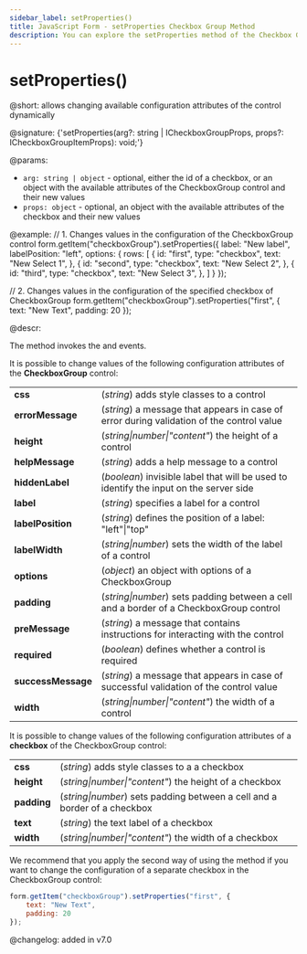 ```yaml
---
sidebar_label: setProperties()
title: JavaScript Form - setProperties Checkbox Group Method 
description: You can explore the setProperties method of the Checkbox Group control of Form in the documentation of the DHTMLX JavaScript UI library. Browse developer guides and API reference, try out code examples and live demos, and download a free 30-day evaluation version of DHTMLX Suite.
---
```


# setProperties()

@short:  allows changing available configuration attributes of the control dynamically

@signature: {'setProperties(arg?: string | ICheckboxGroupProps, props?: ICheckboxGroupItemProps): void;'}

@params:
- `arg: string | object` - optional, either the id of a checkbox, or an object with the available attributes of the CheckboxGroup control and their new values
- `props: object` - optional, an object with the available attributes of the checkbox and their new values

@example:
// 1. Changes values in the configuration of the CheckboxGroup control
form.getItem("checkboxGroup").setProperties({
    label: "New label",
    labelPosition: "left",
    options: {
        rows: [
            {
                id: "first",
                type: "checkbox",
                text: "New Select 1",
            },
            {
                id: "second",
                type: "checkbox",
                text: "New Select 2",
            },
            {
                id: "third",
                type: "checkbox",
                text: "New Select 3",
            },
        ]
    }
});

// 2. Changes values in the configuration of the specified checkbox of CheckboxGroup
form.getItem("checkboxGroup").setProperties("first", {
    text: "New Text",
	padding: 20
});

@descr:

The method invokes the [](form/api/checkbox_group/checkboxgroup_afterchangeproperties_event.md) and [](form/api/checkbox_group/checkboxgroup_beforechangeproperties_event.md) events.

It is possible to change values of the following configuration attributes of the **CheckboxGroup** control:

<table>
	<tbody>
    	<tr>
			<td><b>css</b></td>
			<td>(<i>string</i>) adds style classes to a control</td>
		</tr>
    	<tr>
			<td><b>errorMessage</b></td>
			<td>(<i>string</i>) a message that appears in case of error during validation of the control value</td>
		</tr>
		<tr>
			<td><b>height</b></td>
			<td>(<i>string|number|"content"</i>) the height of a control</td>
		</tr>
		<tr>
			<td><b>helpMessage</b></td>
			<td>(<i>string</i>) adds a help message to a control</td>
		</tr>
		<tr>
			<td><b>hiddenLabel</b></td>
			<td>(<i>boolean</i>) invisible label that will be used to identify the input on the server side</td>
		</tr>
		<tr>
			<td><b>label</b></td>
			<td>(<i>string</i>) specifies a label for a control</td>
		</tr>
    	<tr>
			<td><b>labelPosition</b></td>
			<td>(<i>string</i>) defines the position of a label: "left"|"top"</td>
		</tr>
    	<tr>
			<td><b>labelWidth</b></td>
			<td>(<i>string|number</i>) sets the width of the label of a control</td>
		</tr>
		<tr>
			<td><b>options</b></td>
			<td>(<i>object</i>) an object with options of a CheckboxGroup
			</td>
		</tr>
		<tr>
			<td><b>padding</b></td>
			<td>(<i>string|number</i>) sets padding between a cell and a border of a CheckboxGroup control</td>
		</tr>
   	 	<tr>
			<td><b>preMessage</b></td>
			<td>(<i>string</i>) a message that contains instructions for interacting with the control</td>
		</tr>
		<tr>
			<td><b>required</b></td>
			<td>(<i>boolean</i>) defines whether a control is required</td>
		</tr>
		<tr>
			<td><b>successMessage</b></td>
			<td>(<i>string</i>) a message that appears in case of successful validation of the control value</td>
		</tr>
    	<tr>
			<td><b>width</b></td>
			<td>(<i>string|number|"content"</i>) the width of a control</td>
		</tr>
    </tbody>
</table>

It is possible to change values of the following configuration attributes of a **checkbox** of the CheckboxGroup control:

<table>
	<tbody>
		<tr>
			<td><b>css</b></td>
			<td>(<i>string</i>) adds style classes to a a checkbox</td>
		</tr>
		<tr>
			<td><b>height</b></td>
			<td>(<i>string|number|"content"</i>) the height of a checkbox</td>
		</tr>
		<tr>
			<td><b>padding</b></td>
			<td>(<i>string|number</i>) sets padding between a cell and a border of a checkbox</td>
		</tr>
		<tr>
			<td><b>text</b></td>
			<td>(<i>string</i>) the text label of a checkbox</td>
		</tr>
		<tr>
			<td><b>width</b></td>
			<td>(<i>string|number|"content"</i>) the width of a checkbox</td>
		</tr>
	</tbody>
</table>

We recommend that you apply the second way of using the method if you want to change the configuration of a separate checkbox in the CheckboxGroup control:

~~~js
form.getItem("checkboxGroup").setProperties("first", {
    text: "New Text",
    padding: 20
});
~~~

@changelog: added in v7.0
